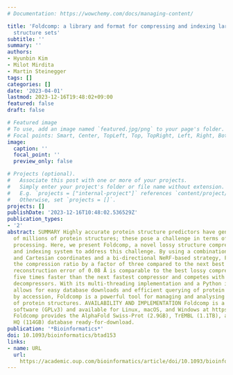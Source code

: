 ```yaml
---
# Documentation: https://wowchemy.com/docs/managing-content/

title: 'Foldcomp: a library and format for compressing and indexing large protein
  structure sets'
subtitle: ''
summary: ''
authors:
- Hyunbin Kim
- Milot Mirdita
- Martin Steinegger
tags: []
categories: []
date: '2023-04-01'
lastmod: 2023-12-16T19:48:02+09:00
featured: false
draft: false

# Featured image
# To use, add an image named `featured.jpg/png` to your page's folder.
# Focal points: Smart, Center, TopLeft, Top, TopRight, Left, Right, BottomLeft, Bottom, BottomRight.
image:
  caption: ''
  focal_point: ''
  preview_only: false

# Projects (optional).
#   Associate this post with one or more of your projects.
#   Simply enter your project's folder or file name without extension.
#   E.g. `projects = ["internal-project"]` references `content/project/deep-learning/index.md`.
#   Otherwise, set `projects = []`.
projects: []
publishDate: '2023-12-16T10:48:02.536529Z'
publication_types:
- '2'
abstract: SUMMARY Highly accurate protein structure predictors have generated hundreds
  of millions of protein structures; these pose a challenge in terms of storage and
  processing. Here, we present Foldcomp, a novel lossy structure compression algorithm,
  and indexing system to address this challenge. By using a combination of internal
  and Cartesian coordinates and a bi-directional NeRF-based strategy, Foldcomp improves
  the compression ratio by a factor of three compared to the next best method. Its
  reconstruction error of 0.08 Å is comparable to the best lossy compressor. It is
  five times faster than the next fastest compressor and competes with the fastest
  decompressors. With its multi-threading implementation and a Python interface that
  allows for easy database downloads and efficient querying of protein structures
  by accession, Foldcomp is a powerful tool for managing and analysing large collections
  of protein structures. AVAILABILITY AND IMPLEMENTATION Foldcomp is a free open-source
  software (GPLv3) and available for Linux, macOS, and Windows at https://foldcomp.foldseek.com.
  Foldcomp provides the AlphaFold Swiss-Prot (2.9GB), TrEMBL (1.1TB), and ESMatlas
  HQ (114GB) database ready-for-download.
publication: '*Bioinformatics*'
doi: 10.1093/bioinformatics/btad153
links:
- name: URL
  url: 
    https://academic.oup.com/bioinformatics/article/doi/10.1093/bioinformatics/btad153/7085592
---
```

